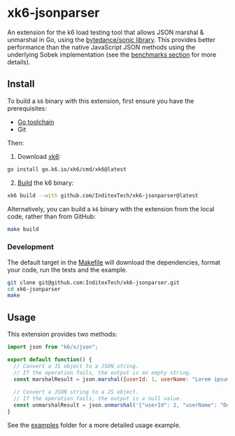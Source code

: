 # xk6-jsonparser

An extension for the k6 load testing tool that allows JSON marshal & unmarshal in Go, using the [bytedance/sonic library](https://github.com/bytedance/sonic). This provides better performance than the native JavaScript JSON methods using the underlying Sobek implementation (see the [benchmarks section](examples/benchmark/README.md) for more details).

## Install


To build a `k6` binary with this extension, first ensure you have the prerequisites:

- [Go toolchain](https://go101.org/article/go-toolchain.html)
- Git

Then:

1. Download [xk6](https://github.com/grafana/xk6):
```bash
go install go.k6.io/xk6/cmd/xk6@latest
```

2. [Build](https://github.com/grafana/xk6#command-usage) the k6 binary:
```bash
xk6 build --with github.com/InditexTech/xk6-jsonparser@latest
```

Alternatively, you can build a `k6` binary with the extension from the local code, rather than from GitHub:

```bash
make build
```

### Development

The default target in the [Makefile](Makefile) will download the dependencies, format your code, run the tests and the example.

```bash
git clone git@github.com:InditexTech/xk6-jsonparser.git
cd xk6-jsonparser
make
```

## Usage

This extension provides two methods:

```javascript
import json from "k6/x/json";

export default function() {
  // Convert a JS object to a JSON string.
  // If the operation fails, the output is an empty string.
  const marshalResult = json.marshal({userId: 1, userName: "Lorem ipsum"});
  
  // Convert a JSON string to a JS object.
  // If the operation fails, the output is a null value.
  const unmarshalResult = json.unmarshal('{"userId": 2, "userName": "Dolor sit amet"}');
}
```

See the [examples](./examples) folder for a more detailed usage example.
